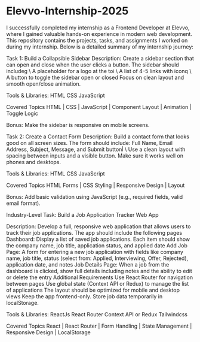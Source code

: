 # Elevvo-Internship-2025
I successfully completed my internship as a Frontend Developer at Elevvo, where I gained valuable hands-on experience in modern web development.   This repository contains the projects, tasks, and assignments I worked on during my internship.   Below is a detailed summary of my internship journey:

Task 1: Build a Collapsible Sidebar
Description:
Create a sidebar section that can open and close when the user clicks a button.
The sidebar should includeg
\ A placeholder for a logo at the toi
\ A list of 4–5 links with iconq
\ A button to toggle the sidebar open or closed
Focus on clean layout and smooth open/close animation.

Tools & Libraries:
HTML CSS JavaScript

Covered Topics
HTML | CSS | JavaScript | Component Layout | Animation | Toggle Logic

Bonus:
Make the sidebar is responsive on mobile screens.

Task 2: Create a Contact Form
Description:
Build a contact form that looks good on all screen sizes.
The form should include: Full Name, Email Address, Subject, Message, and Submit buttonÌ
\ Use a clean layout with spacing between inputs and a visible button. Make sure it works well
on phones and desktops.

Tools & Libraries:
HTML CSS JavaScript

Covered Topics
HTML Forms | CSS Styling | Responsive Design | Layout

Bonus:
Add basic validation using JavaScript (e.g., required fields, valid email format).

Industry-Level Task: Build a Job Application Tracker Web App

Description:
Develop a full, responsive web application that allows users to track their job applications.
The app should include the following pages
 Dashboard: Display a list of saved job applications. Each item should show the company name, job title,
application status, and applied date
 Add Job Page: A form for entering a new job application with fields like company name, job title, status
(select from: Applied, Interviewing, Offer, Rejected), application date, and notes
 Job Details Page: When a job from the dashboard is clicked, show full details including notes and the
ability to edit or delete the entry
 Additional Requirements
 Use React Router for navigation between pages
 Use global state (Context API or Redux) to manage the list of applications
 The layout should be optimized for mobile and desktop views
 Keep the app frontend-only. Store job data temporarily in localStorage.

 Tools & Libraries:
 ReactJs React Router Context API or Redux Tailwindcss

 Covered Topics
 React | React Router | Form Handling | State Management | Responsive Design | LocalStorage

